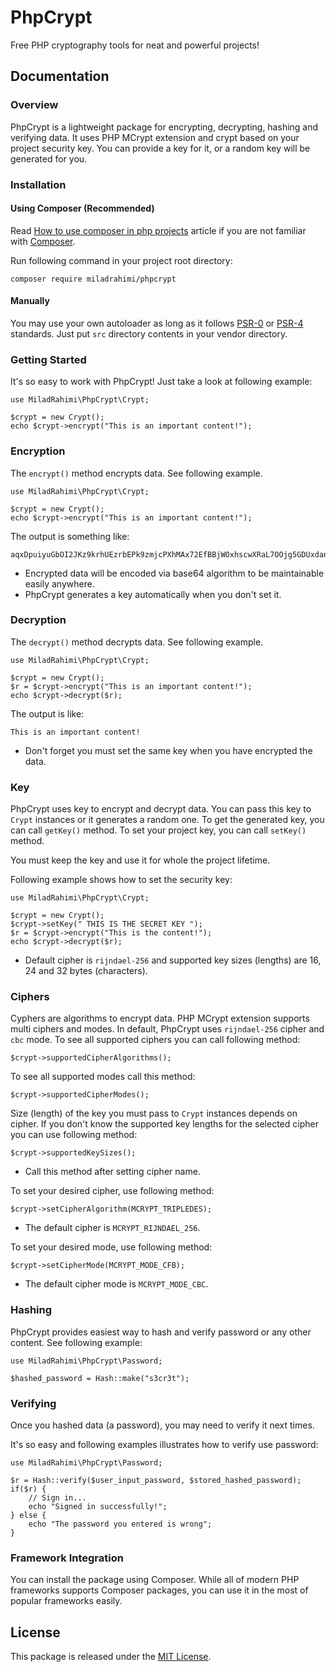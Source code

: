 # PhpCrypt
Free PHP cryptography tools for neat and powerful projects!

## Documentation

### Overview
PhpCrypt is a lightweight package for encrypting, decrypting, hashing and verifying data.
It uses PHP MCrypt extension and crypt based on your project security key.
You can provide a key for it, or a random key will be generated for you.


### Installation

#### Using Composer (Recommended)

Read
[How to use composer in php projects](http://miladrahimi.com/blog/2015/04/12/how-to-use-composer-in-php-projects)
article if you are not familiar with [Composer](http://getcomposer.org).

Run following command in your project root directory:

```
composer require miladrahimi/phpcrypt
```

#### Manually

You may use your own autoloader as long as it follows [PSR-0](http://www.php-fig.org/psr/psr-0) or
[PSR-4](http://www.php-fig.org/psr/psr-4) standards.
Just put `src` directory contents in your vendor directory.

### Getting Started

It's so easy to work with PhpCrypt! Just take a look at following example:

```
use MiladRahimi\PhpCrypt\Crypt;

$crypt = new Crypt();
echo $crypt->encrypt("This is an important content!");
```

### Encryption

The `encrypt()` method encrypts data. See following example.

```
use MiladRahimi\PhpCrypt\Crypt;

$crypt = new Crypt();
echo $crypt->encrypt("This is an important content!");
```

The output is something like:

```
aqxDpuiyuGbOI2JKz9krhUEzrbEPk9zmjcPXhMAx72EfBBjWOxhscwXRaL7OOjg5GDUxdanOQtmjbjtMZ2sP4Q==
```

* Encrypted data will be encoded via base64 algorithm to be maintainable easily anywhere.
* PhpCrypt generates a key automatically when you don't set it.

### Decryption

The `decrypt()` method decrypts data. See following example.

```
use MiladRahimi\PhpCrypt\Crypt;

$crypt = new Crypt();
$r = $crypt->encrypt("This is an important content!");
echo $crypt->decrypt($r);
```

The output is like:

```
This is an important content!
```

*   Don't forget you must set the same key when you have encrypted the data.

### Key

PhpCrypt uses key to encrypt and decrypt data.
You can pass this key to `Crypt` instances or it generates a random one.
To get the generated key, you can call `getKey()` method.
To set your project key, you can call `setKey()` method.

You must keep the key and use it for whole the project lifetime.

Following example shows how to set the security key:

```
use MiladRahimi\PhpCrypt\Crypt;

$crypt = new Crypt();
$crypt->setKey(" THIS IS THE SECRET KEY ");
$r = $crypt->encrypt("This is the content!");
echo $crypt->decrypt($r);
```

*   Default cipher is `rijndael-256` and supported key sizes (lengths) are 16, 24 and 32 bytes (characters).

### Ciphers

Cyphers are algorithms to encrypt data.
PHP MCrypt extension supports multi ciphers and modes.
In default, PhpCrypt uses `rijndael-256` cipher and `cbc` mode.
To see all supported ciphers you can call following method:

```
$crypt->supportedCipherAlgorithms();
```

To see all supported modes call this method:

```
$crypt->supportedCipherModes();
```

Size (length) of the key you must pass to `Crypt` instances depends on cipher.
If you don't know the supported key lengths for the selected cipher you can use following method:

```
$crypt->supportedKeySizes();
```

*   Call this method after setting cipher name.

To set your desired cipher, use following method:

```
$crypt->setCipherAlgorithm(MCRYPT_TRIPLEDES);
```

*   The default cipher is `MCRYPT_RIJNDAEL_256`.

To set your desired mode, use following method:

```
$crypt->setCipherMode(MCRYPT_MODE_CFB);
```

*   The default cipher mode is `MCRYPT_MODE_CBC`.

### Hashing

PhpCrypt provides easiest way to hash and verify password or any other content.
See following example:

```
use MiladRahimi\PhpCrypt\Password;

$hashed_password = Hash::make("s3cr3t");
```

### Verifying

Once you hashed data (a password), you may need to verify it next times.

It's so easy and following examples illustrates how to verify use password:

```
use MiladRahimi\PhpCrypt\Password;

$r = Hash::verify($user_input_password, $stored_hashed_password);
if($r) {
    // Sign in...
    echo "Signed in successfully!";
} else {
    echo "The password you entered is wrong";
}
```

### Framework Integration
You can install the package using Composer.
While all of modern PHP frameworks supports Composer packages,
you can use it in the most of popular frameworks easily.

## License
This package is released under the [MIT License](http://opensource.org/licenses/mit-license.php).

